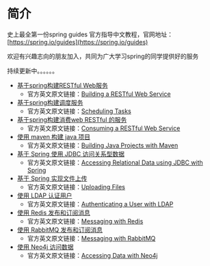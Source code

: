 # 简介

史上最全第一份spring guides 官方指导中文教程，官网地址：[https://spring.io/guides](https://spring.io/guides)

欢迎有兴趣志向的朋友加入，共同为广大学习spring的同学提供好的服务

持续更新中。。。。。。

* [基于spring构建RESTful Web服务](spring-guides-zhong-wen-jiao-cheng/gs-rest-service.md)
  * 官方英文原文链接：[Building a RESTful Web Service](https://spring.io/guides/gs/rest-service/)
* [基于spring构建调度服务](spring-guides-zhong-wen-jiao-cheng/gs-scheduling-tasks.md)
  * 官方英文原文链接：[Scheduling Tasks](https://spring.io/guides/gs/scheduling-tasks/)
* [基于spring构建消费web RESTful 的服务](spring-guides-zhong-wen-jiao-cheng/gs-consuming-rest.md)
  * 官方英文原文链接：[Consuming a RESTful Web Service](https://spring.io/guides/gs/consuming-rest/)
* [使用 maven 构建 java 项目](spring-guides-zhong-wen-jiao-cheng/gs-maven.md)
  * 官方英文原文链接：[Building Java Projects with Maven](https://spring.io/guides/gs/maven/)
* [基于 Spring 使用 JDBC 访问关系型数据](spring-guides-zhong-wen-jiao-cheng/gs-relational-data-access.md)
  * 官方英文原文链接：[Accessing Relational Data using JDBC with Spring](https://spring.io/guides/gs/relational-data-access/)
* [基于 Spring 实现文件上传](spring-guides-zhong-wen-jiao-cheng/gs-uploading-files.md)
  * 官方英文原文链接：[Uploading Files](https://spring.io/guides/gs/uploading-files/)
* [使用 LDAP 认证用户](spring-guides-zhong-wen-jiao-cheng/gs-authenticating-ldap.md)
  * 官方英文原文链接：[Authenticating a User with LDAP](https://spring.io/guides/gs/authenticating-ldap/)
* [使用 Redis 发布和订阅消息](spring-guides-zhong-wen-jiao-cheng/gs-messaging-redis.md)
  * 官方英文原文链接：[Messaging with Redis](https://spring.io/guides/gs/messaging-redis/)
* [使用 RabbitMQ 发布和订阅消息](spring-guides-zhong-wen-jiao-cheng/gs-messaging-rabbitmq.md)
  * 官方英文原文链接：[Messaging with RabbitMQ](https://spring.io/guides/gs/messaging-rabbitmq/)
* [使用 Neo4j 访问数据](spring-guides-zhong-wen-jiao-cheng/gs-accessing-data-neo4j.md)
  * 官方英文原文链接：[Accessing Data with Neo4j](https://spring.io/guides/gs/accessing-data-neo4j/)

